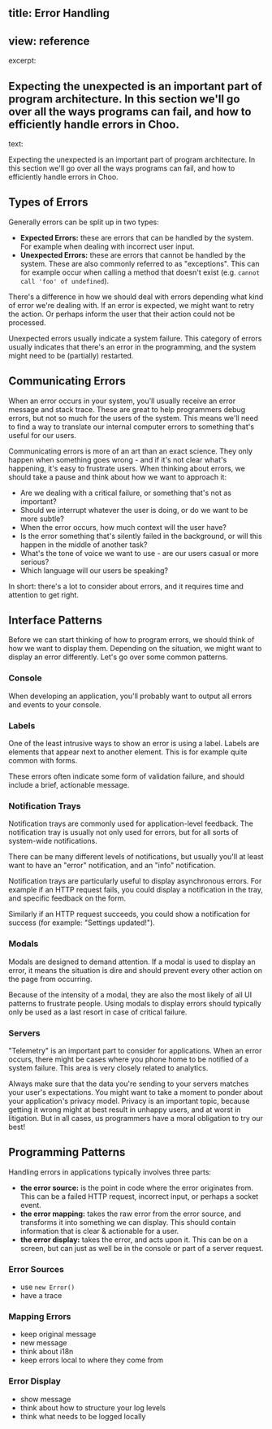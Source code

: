 title: Error Handling
----
view: reference
----
excerpt:

Expecting the unexpected is an important part of program architecture. In this
section we'll go over all the ways programs can fail, and how to efficiently
handle errors in Choo.
----
text:

Expecting the unexpected is an important part of program architecture. In this
section we'll go over all the ways programs can fail, and how to efficiently
handle errors in Choo.

## Types of Errors
Generally errors can be split up in two types:
- __Expected Errors:__ these are errors that can be handled by the system. For
  example when dealing with incorrect user input.
- __Unexpected Errors:__ these are errors that cannot be handled by the system.
  These are also commonly referred to as "exceptions". This can for example
  occur when calling a method that doesn't exist (e.g. `cannot call 'foo' of
  undefined`).

There's a difference in how we should deal with errors depending what kind of
error we're dealing with. If an error is expected, we might want to retry the
action. Or perhaps inform the user that their action could not be processed.

Unexpected errors usually indicate a system failure. This category of errors
usually indicates that there's an error in the programming, and the system might
need to be (partially) restarted.

## Communicating Errors
When an error occurs in your system, you'll usually receive an error message and
stack trace. These are great to help programmers debug errors, but not so much
for the users of the system. This means we'll need to find a way to translate
our internal computer errors to something that's useful for our users.

Communicating errors is more of an art than an exact science. They only happen
when something goes wrong - and if it's not clear what's happening, it's easy to
frustrate users. When thinking about errors, we should take a pause and think
about how we want to approach it:

- Are we dealing with a critical failure, or something that's not as important?
- Should we interrupt whatever the user is doing, or do we want to be more
  subtle?
- When the error occurs, how much context will the user have?
- Is the error something that's silently failed in the background, or will this
  happen in the middle of another task?
- What's the tone of voice we want to use - are our users casual or more
  serious?
- Which language will our users be speaking?

In short: there's a lot to consider about errors, and it requires time and
attention to get right.

## Interface Patterns
Before we can start thinking of how to program errors, we should think of how we
want to display them. Depending on the situation, we might want to display an
error differently. Let's go over some common patterns.

### Console
When developing an application, you'll probably want to output all errors and
events to your console.

### Labels
One of the least intrusive ways to show an error is using a label. Labels are
elements that appear next to another element. This is for example quite common
with forms.

These errors often indicate some form of validation failure, and should include
a brief, actionable message.

### Notification Trays
Notification trays are commonly used for application-level feedback. The
notification tray is usually not only used for errors, but for all sorts of
system-wide notifications.

There can be many different levels of notifications, but usually you'll at least
want to have an "error" notification, and an "info" notification.

Notification trays are particularly useful to display asynchronous errors. For
example if an HTTP request fails, you could display a notification in the tray,
and specific feedback on the form.

Similarly if an HTTP request succeeds, you could show a notification for success
(for example: "Settings updated!").

### Modals
Modals are designed to demand attention. If a modal is used to display an error,
it means the situation is dire and should prevent every other action on the page
from occurring.

Because of the intensity of a modal, they are also the most likely of all UI
patterns to frustrate people. Using modals to display errors should typically
only be used as a last resort in case of critical failure.

### Servers
"Telemetry" is an important part to consider for applications. When an error
occurs, there might be cases where you phone home to be notified of a system
failure. This area is very closely related to analytics.

Always make sure that the data you're sending to your servers matches your
user's expectations. You might want to take a moment to ponder about your
application's privacy model. Privacy is an important topic, because getting it
wrong might at best result in unhappy users, and at worst in litigation. But in
all cases, us programmers have a moral obligation to try our best!

## Programming Patterns
Handling errors in applications typically involves three parts:
- __the error source:__ is the point in code where the error originates from.
  This can be a failed HTTP request, incorrect input, or perhaps a socket
  event.
- __the error mapping:__ takes the raw error from the error source, and
  transforms it into something we can display. This should contain information
  that is clear & actionable for a user.
- __the error display:__ takes the error, and acts upon it. This can be on a
  screen, but can just as well be in the console or part of a server request.

<!-- todo from here onward -->

### Error Sources
- use `new Error()`
- have a trace

### Mapping Errors
- keep original message
- new message
- think about i18n
- keep errors local to where they come from

### Error Display
- show message
- think about how to structure your log levels
- think what needs to be logged locally
